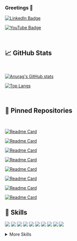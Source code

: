 ### Greetings 👋

[![LinkedIn Badge](https://img.shields.io/badge/LinkedIn-Profile-informational?style=flat&logo=linkedin&logoColor=white&color=0D76A8)](https://www.linkedin.com/in/vladimir-kiselev-rhiskey/)

[![YouTube Badge](https://img.shields.io/youtube/views/WZ2heMAIDZU?style=social)](https://www.youtube.com/watch?v=WZ2heMAIDZU&ab_channel=COOLDAY)
<!-- BLOG-POST-LIST:START -->
<!-- BLOG-POST-LIST:END --> 
<br>

## &#x1f4c8; GitHub Stats

<br>

[![Anurag's GitHub stats](https://github-readme-stats.vercel.app/api?username=rhiskey&show_icons=true&theme=onedark)](https://github.com/anuraghazra/github-readme-stats)

[![Top Langs](https://github-readme-stats.vercel.app/api/top-langs/?username=rhiskey&layout=compact&theme=onedark)](https://github.com/anuraghazra/github-readme-stats)

<br>

## 📌 Pinned Repositories

<br>

[![Readme Card](https://github-readme-stats.vercel.app/api/pin/?username=rhiskey&repo=aspReactFrontSSR&show_icons=true&theme=onedark)](https://github.com/anuraghazra/github-readme-stats)

[![Readme Card](https://github-readme-stats.vercel.app/api/pin/?username=rhiskey&repo=vkaudioposter_Console&show_icons=true&theme=onedark)](https://github.com/anuraghazra/github-readme-stats)

[![Readme Card](https://github-readme-stats.vercel.app/api/pin/?username=rhiskey&repo=vkaudioposter-ef&show_icons=true&theme=onedark)](https://github.com/anuraghazra/github-readme-stats)

[![Readme Card](https://github-readme-stats.vercel.app/api/pin/?username=rhiskey&repo=spacex-news&show_icons=true&theme=onedark)](https://github.com/anuraghazra/github-readme-stats)

[![Readme Card](https://github-readme-stats.vercel.app/api/pin/?username=rhiskey&repo=react-redux-todo&show_icons=true&theme=onedark)](https://github.com/anuraghazra/github-readme-stats)

[![Readme Card](https://github-readme-stats.vercel.app/api/pin/?username=rhiskey&repo=nodejs-gql-ts-Public&show_icons=true&theme=onedark)](https://github.com/anuraghazra/github-readme-stats)

[![Readme Card](https://github-readme-stats.vercel.app/api/pin/?username=rhiskey&repo=spigot2vk_admin&show_icons=true&theme=onedark)](https://github.com/anuraghazra/github-readme-stats)

[![Readme Card](https://github-readme-stats.vercel.app/api/pin/?username=rhiskey&repo=insta-give&show_icons=true&theme=onedark)](https://github.com/anuraghazra/github-readme-stats)

## 💼 Skills
![](https://img.shields.io/badge/Code-CSharp-informational?style=flat&logo=c-sharp&logoColor=white&color=4AB197)
![](https://img.shields.io/badge/Code-.NET-informational?style=flat&logo=.net&logoColor=white&color=4AB197)
![](https://img.shields.io/badge/Code-ASPNET-informational?style=flat&logo=aspnet&logoColor=white&color=4AB197)
![](https://img.shields.io/badge/Code-Entity-Framework-informational?style=flat&logo=entityframework&logoColor=white&color=4AB197)
![](https://img.shields.io/badge/Code-React-informational?style=flat&logo=react&logoColor=white&color=4AB197)
![](https://img.shields.io/badge/Code-Redux-informational?style=flat&logo=Redux&logoColor=white&color=4AB197)
![](https://img.shields.io/badge/Code-Node-informational?style=flat&logo=node&logoColor=white&color=4AB197)
![](https://img.shields.io/badge/Code-Python-informational?style=flat&logo=python&logoColor=white&color=4AB197)
![](https://img.shields.io/badge/Code-Java-informational?style=flat&logo=Java&logoColor=white&color=4AB197)
![](https://img.shields.io/badge/Code-Go-informational?style=flat&logo=go&logoColor=white&color=4AB197)

<details>
<summary>More Skills</summary>
  <br>

![](https://img.shields.io/badge/DB-MySQL-informational?style=flat&logo=MySQL&logoColor=white&color=4AB197)

![](https://img.shields.io/badge/DB-MSSQL-informational?style=flat&logo=mssql&logoColor=white&color=4AB197)
  
![](https://img.shields.io/badge/DB-Redis-informational?style=flat&logo=Redis&logoColor=white&color=4AB197)
    
![](https://img.shields.io/badge/Tools-Docker-informational?style=flat&logo=docker&logoColor=white&color=4AB197)

![](https://img.shields.io/badge/Tools-RabbitMQ-informational?style=flat&logo=RabbitMq&logoColor=white&color=4AB197)
    
![](https://img.shields.io/badge/Tools-AWS-informational?style=flat&logo=AWS&logoColor=white&color=4AB197)

![](https://img.shields.io/badge/Tools-Postman-informational?style=flat&logo=Postman&logoColor=white&color=4AB197)

![](https://img.shields.io/badge/Tools-YouTrack-informational?style=flat&logo=youtrack&logoColor=white&color=4AB197)

![](https://img.shields.io/badge/Tools-GitLab-informational?style=flat&logo=gitlab&logoColor=white&color=4AB197)

![](https://img.shields.io/badge/Tools-GitLab-informational?style=flat&logo=gitlab&logoColor=white&color=4AB197)
  <br>
</details>

<!--[![rhiskey's wakatime stats](https://github-readme-stats.vercel.app/api/wakatime?username=rhiskey)](https://github.com/anuraghazra/github-readme-stats)-->

<!--
**rhiskey/rhiskey** is a ✨ _special_ ✨ repository because its `README.md` (this file) appears on your GitHub profile.


Here are some ideas to get you started:

- 🔭 I’m currently working on SPBExchange
- 🌱 I’m currently learning ASP.NET MVC, ReactJS
- 👯 I’m looking to collaborate on pet projects, startaps
- 🤔 I’m looking for help with neural networks
- 💬 Ask me about ...
- 📫 How to reach me: ...
- 😄 Pronouns: ...
- ⚡ Fun fact: ...
-->

<!--[![Rhiskey's GitHub Banner](https://i.ibb.co/zXvDsyV/tgtqa-Q0-Kc-AY.jpg)]-->

